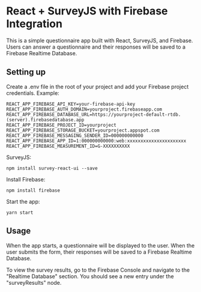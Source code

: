 # React + SurveyJS with Firebase Integration

This is a simple questionnaire app built with React, SurveyJS, and Firebase. Users can answer a questionnaire and their responses will be saved to a Firebase Realtime Database.

## Setting up

Create a .env file in the root of your project and add your Firebase project credentials. Example:

```
REACT_APP_FIREBASE_API_KEY=your-firebase-api-key
REACT_APP_FIREBASE_AUTH_DOMAIN=yourproject.firebaseapp.com
REACT_APP_FIREBASE_DATABASE_URL=https://yourproject-default-rtdb.(server).firebasedatabase.app
REACT_APP_FIREBASE_PROJECT_ID=yourproject
REACT_APP_FIREBASE_STORAGE_BUCKET=yourproject.appspot.com
REACT_APP_FIREBASE_MESSAGING_SENDER_ID=000000000000
REACT_APP_FIREBASE_APP_ID=1:000000000000:web:xxxxxxxxxxxxxxxxxxxxxx
REACT_APP_FIREBASE_MEASUREMENT_ID=G-XXXXXXXXXX
```

SurveyJS:
```
npm install survey-react-ui --save
```

Install Firebase:
```
npm install firebase
```

Start the app:
```
yarn start
```

## Usage

When the app starts, a questionnaire will be displayed to the user. When the user submits the form, their responses will be saved to a Firebase Realtime Database.

To view the survey results, go to the Firebase Console and navigate to the "Realtime Database" section. You should see a new entry under the "surveyResults" node.